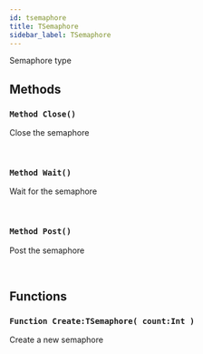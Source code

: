 ```yaml
---
id: tsemaphore
title: TSemaphore
sidebar_label: TSemaphore
---
```


Semaphore type


## Methods

### `Method Close()`

Close the semaphore

<br/>

### `Method Wait()`

Wait for the semaphore

<br/>

### `Method Post()`

Post the semaphore

<br/>

## Functions

### `Function Create:TSemaphore( count:Int )`

Create a new semaphore

<br/>

